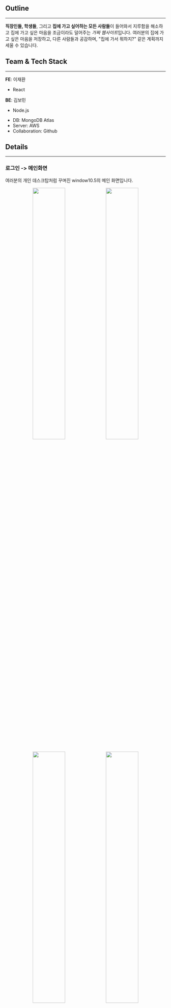 ## Outline

---

**직장인들, 학생들**, 그리고 **집에 가고 싶어하는 모든 사람들**이 들어와서 지루함을 해소하고 집에 가고 싶은 마음을 조금이라도 덜어주는 *가짜 웹사이트*입니다. 여러분의 집에 가고 싶은 마음을 저장하고, 다른 사람들과 공감하며, "집에 가서 뭐하지?" 같은 계획까지 세울 수 있습니다. 

## Team & Tech Stack

---

<aside>

**FE**: 이재환

- React
</aside>

<aside>

**BE**: 김보민

- Node.js
</aside>

<aside>

- DB: MongoDB Atlas
- Server: AWS
- Collaboration: Github
</aside>

## Details

---

### 로그인 -> 메인화면

여러분의 개인 데스크탑처럼 꾸며진 window10.5의 메인 화면입니다.

<p align="center">
  <img src="https://github.com/user-attachments/assets/5a78fe71-8bb7-4962-a0b1-d0757297ada3" width="45%">
  <img src="https://github.com/user-attachments/assets/5de92686-5247-47f0-a0a4-bada40a62ad0" width="45%">
</p>

<p align="center">
  <img src="https://github.com/user-attachments/assets/db101494-d903-4424-8af8-15d2b134b651" width="45%">
  <img src="https://github.com/user-attachments/assets/4ce20520-cbeb-4921-87bd-31bb49401c8c" width="45%">
</p>



### 내 PC: 집에 언제 가지

<p align="center">
  <img src="https://github.com/user-attachments/assets/7753035b-1e62-4013-8a84-71e1ba4af5c5" width="45%">
  <img src="https://github.com/user-attachments/assets/4b6dfccb-41c7-4dcf-b411-e21fea523e6b" width="45%">
</p>

내가 언제 집에 갈지 계획하고, 저장해두고, 마음껏 하소연할 수 있어요. 퇴근 시간, 학교 끝나는 시간, 약속 취소를 기다리는 시간 등, 집에 가고 싶은 모든 순간을 기록하며 마음의 위안을 얻을 수 있는 공간입니다.



### 파일탐색기: 집에 가고 싶었던 상황 모음

![image](https://github.com/user-attachments/assets/c46cfb78-4213-49e4-82fd-4e58e24a5899)

언제, 왜 그렇게 집에 가고 싶었는지 정리해놓는 감정 아카이브입니다. "야근 때문에", "오늘 점심 최악이었음", "회의 중 멍때리다" 등, 다양한 집 가고 싶은 순간들을 저장하고, 나중에 보며 "아, 내가 이랬지"라고 웃을 수도 있습니다.

### Chrome: 채팅방

<p align="center">
  <img src="https://github.com/user-attachments/assets/bf616aed-a181-43ea-b851-35d586bd708d" width="45%">
  <img src="https://github.com/user-attachments/assets/ead5b9ad-7161-401e-97d1-45c260ce0ba0" width="45%">
</p>

집에 가고 싶은 사람들끼리 실시간 채팅을 할 수 있는 공간입니다. "지금 사무실인데 집 생각나요 ㅠㅠ"를 외치면 누군가가 "저도요...!"로 화답해주는 공감의 장! 서로의 "집 가고 싶음"을 나누며 위로를 받는 따뜻한 공간입니다. 

